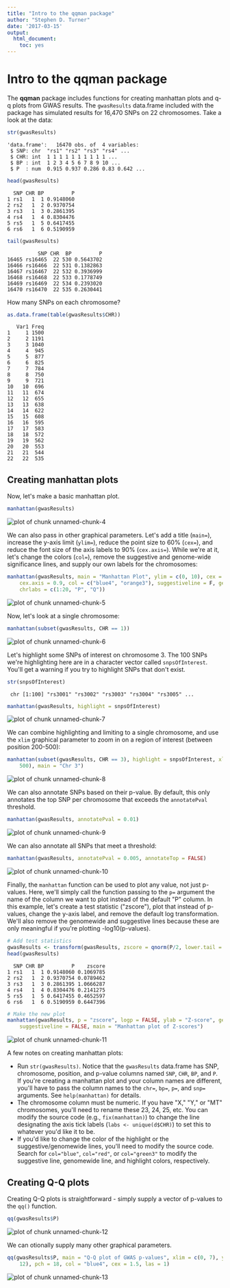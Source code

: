 ```yaml
---
title: "Intro to the qqman package"
author: "Stephen D. Turner"
date: '2017-03-15'
output:
  html_document:
    toc: yes
---
```


<!--
%\VignetteEngine{knitr::knitr}
%\VignetteIndexEntry{Intro to the qqman package}
-->



# Intro to the **qqman** package



The **qqman** package includes functions for creating manhattan plots and q-q plots from GWAS results. The `gwasResults` data.frame included with the package has simulated results for 16,470 SNPs on 22 chromosomes. Take a look at the data:


```r
str(gwasResults)
```

```
'data.frame':	16470 obs. of  4 variables:
 $ SNP: chr  "rs1" "rs2" "rs3" "rs4" ...
 $ CHR: int  1 1 1 1 1 1 1 1 1 1 ...
 $ BP : int  1 2 3 4 5 6 7 8 9 10 ...
 $ P  : num  0.915 0.937 0.286 0.83 0.642 ...
```

```r
head(gwasResults)
```

```
  SNP CHR BP         P
1 rs1   1  1 0.9148060
2 rs2   1  2 0.9370754
3 rs3   1  3 0.2861395
4 rs4   1  4 0.8304476
5 rs5   1  5 0.6417455
6 rs6   1  6 0.5190959
```

```r
tail(gwasResults)
```

```
          SNP CHR  BP         P
16465 rs16465  22 530 0.5643702
16466 rs16466  22 531 0.1382863
16467 rs16467  22 532 0.3936999
16468 rs16468  22 533 0.1778749
16469 rs16469  22 534 0.2393020
16470 rs16470  22 535 0.2630441
```

How many SNPs on each chromosome?


```r
as.data.frame(table(gwasResults$CHR))
```

```
   Var1 Freq
1     1 1500
2     2 1191
3     3 1040
4     4  945
5     5  877
6     6  825
7     7  784
8     8  750
9     9  721
10   10  696
11   11  674
12   12  655
13   13  638
14   14  622
15   15  608
16   16  595
17   17  583
18   18  572
19   19  562
20   20  553
21   21  544
22   22  535
```

## Creating manhattan plots

Now, let's make a basic manhattan plot. 


```r
manhattan(gwasResults)
```

![plot of chunk unnamed-chunk-4](figure/unnamed-chunk-4-1.png)

We can also pass in other graphical parameters. Let's add a title (`main=`), increase the y-axis limit (`ylim=`), reduce the point size to 60% (`cex=`), and reduce the font size of the axis labels to 90% (`cex.axis=`). While we're at it, let's change the colors (`col=`), remove the suggestive and genome-wide significance lines, and supply our own labels for the chromosomes:


```r
manhattan(gwasResults, main = "Manhattan Plot", ylim = c(0, 10), cex = 0.6, 
    cex.axis = 0.9, col = c("blue4", "orange3"), suggestiveline = F, genomewideline = F, 
    chrlabs = c(1:20, "P", "Q"))
```

![plot of chunk unnamed-chunk-5](figure/unnamed-chunk-5-1.png)

Now, let's look at a single chromosome:


```r
manhattan(subset(gwasResults, CHR == 1))
```

![plot of chunk unnamed-chunk-6](figure/unnamed-chunk-6-1.png)

Let's highlight some SNPs of interest on chromosome 3. The 100 SNPs we're highlighting here are in a character vector called `snpsOfInterest`. You'll get a warning if you try to highlight SNPs that don't exist.


```r
str(snpsOfInterest)
```

```
 chr [1:100] "rs3001" "rs3002" "rs3003" "rs3004" "rs3005" ...
```

```r
manhattan(gwasResults, highlight = snpsOfInterest)
```

![plot of chunk unnamed-chunk-7](figure/unnamed-chunk-7-1.png)

We can combine highlighting and limiting to a single chromosome, and use the `xlim` graphical parameter to zoom in on a region of interest (between position 200-500):


```r
manhattan(subset(gwasResults, CHR == 3), highlight = snpsOfInterest, xlim = c(200, 
    500), main = "Chr 3")
```

![plot of chunk unnamed-chunk-8](figure/unnamed-chunk-8-1.png)

We can also annotate SNPs based on their p-value. By default, this only annotates the top SNP per chromosome that exceeds the `annotatePval` threshold.


```r
manhattan(gwasResults, annotatePval = 0.01)
```

![plot of chunk unnamed-chunk-9](figure/unnamed-chunk-9-1.png)

We can also annotate all SNPs that meet a threshold:


```r
manhattan(gwasResults, annotatePval = 0.005, annotateTop = FALSE)
```

![plot of chunk unnamed-chunk-10](figure/unnamed-chunk-10-1.png)

Finally, the `manhattan` function can be used to plot any value, not just p-values. Here, we'll simply call the function passing to the `p=` argument the name of the column we want to plot instead of the default "P" column. In this example, let's create a test statistic ("zscore"), plot that instead of p-values, change the y-axis label, and remove the default log transformation. We'll also remove the genomewide and suggestive lines because these are only meaningful if you're plotting -log10(p-values).


```r
# Add test statistics
gwasResults <- transform(gwasResults, zscore = qnorm(P/2, lower.tail = FALSE))
head(gwasResults)
```

```
  SNP CHR BP         P    zscore
1 rs1   1  1 0.9148060 0.1069785
2 rs2   1  2 0.9370754 0.0789462
3 rs3   1  3 0.2861395 1.0666287
4 rs4   1  4 0.8304476 0.2141275
5 rs5   1  5 0.6417455 0.4652597
6 rs6   1  6 0.5190959 0.6447396
```

```r
# Make the new plot
manhattan(gwasResults, p = "zscore", logp = FALSE, ylab = "Z-score", genomewideline = FALSE, 
    suggestiveline = FALSE, main = "Manhattan plot of Z-scores")
```

![plot of chunk unnamed-chunk-11](figure/unnamed-chunk-11-1.png)

A few notes on creating manhattan plots:

* Run `str(gwasResults)`. Notice that the `gwasResults` data.frame has SNP, chromosome, position, and p-value columns named `SNP`, `CHR`, `BP`, and `P`. If you're creating a manhattan plot and your column names are different, you'll have to pass the column names to the `chr=`, `bp=`, `p=`, and `snp=` arguments. See `help(manhattan)` for details.
* The chromosome column must be numeric. If you have "X," "Y," or "MT" chromosomes, you'll need to rename these 23, 24, 25, etc. You can modify the source code (e.g., `fix(manhattan)`) to change the line designating the axis tick labels (`labs <- unique(d$CHR)`) to set this to whatever you'd like it to be.
* If you'd like to change the color of the highlight or the suggestive/genomewide lines, you'll need to modify the source code. Search for `col="blue"`, `col="red"`, or `col="green3"` to modify the suggestive line, genomewide line, and highlight colors, respectively.

## Creating Q-Q plots

Creating Q-Q plots is straightforward - simply supply a vector of p-values to the `qq()` function. 


```r
qq(gwasResults$P)
```

![plot of chunk unnamed-chunk-12](figure/unnamed-chunk-12-1.png)

We can otionally supply many other graphical parameters.


```r
qq(gwasResults$P, main = "Q-Q plot of GWAS p-values", xlim = c(0, 7), ylim = c(0, 
    12), pch = 18, col = "blue4", cex = 1.5, las = 1)
```

![plot of chunk unnamed-chunk-13](figure/unnamed-chunk-13-1.png)
